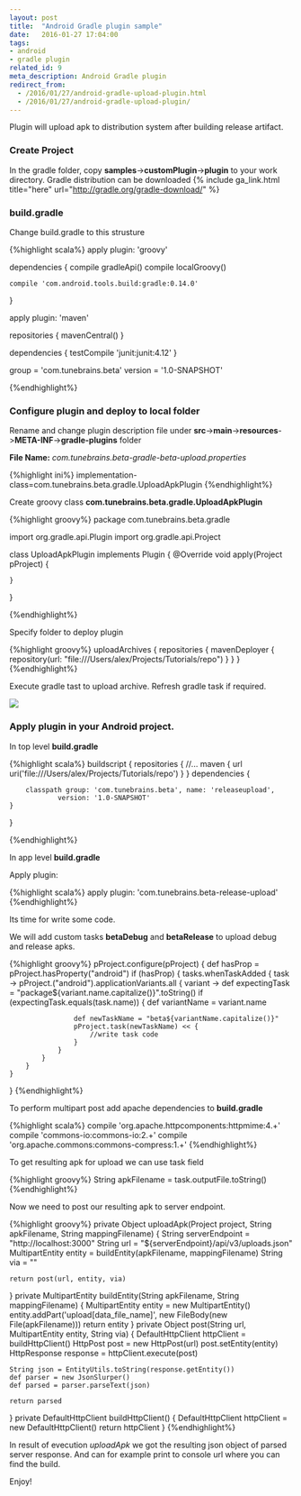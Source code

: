 ```yaml
---
layout: post
title:  "Android Gradle plugin sample"
date:   2016-01-27 17:04:00
tags: 
- android 
- gradle plugin
related_id: 9
meta_description: Android Gradle plugin
redirect_from:
  - /2016/01/27/android-gradle-upload-plugin.html
  - /2016/01/27/android-gradle-upload-plugin/
---
```


Plugin will upload apk to distribution system after building release artifact.

### Create Project

In the gradle folder, copy **samples**->**customPlugin**->**plugin** to your work directory. Gradle distribution can be downloaded {% include ga_link.html title="here" url="http://gradle.org/gradle-download/" %}

### build.gradle

Change build.gradle to this strusture

{%highlight scala%}
apply plugin: 'groovy'

dependencies {
    compile gradleApi()
    compile localGroovy()

    compile 'com.android.tools.build:gradle:0.14.0'
}

apply plugin: 'maven'

repositories {
    mavenCentral()
}

dependencies {
    testCompile 'junit:junit:4.12'
}

group = 'com.tunebrains.beta'
version = '1.0-SNAPSHOT'


{%endhighlight%}

### Configure plugin and deploy to local folder

Rename and change plugin description file under **src**->**main**->**resources**->**META-INF**->**gradle-plugins** folder

**File Name:** *com.tunebrains.beta-gradle-beta-upload.properties*

{%highlight ini%}
implementation-class=com.tunebrains.beta.gradle.UploadApkPlugin
{%endhighlight%}

Create groovy class **com.tunebrains.beta.gradle.UploadApkPlugin**

{%highlight groovy%}
package com.tunebrains.beta.gradle

import org.gradle.api.Plugin
import org.gradle.api.Project

class UploadApkPlugin implements Plugin<Project> {
    @Override
    void apply(Project pProject) {

    }
}

{%endhighlight%}


Specify folder to deploy plugin

{%highlight groovy%}
uploadArchives {
    repositories {
        mavenDeployer {
            repository(url: "file:///Users/alex/Projects/Tutorials/repo")
        }
    }
}
{%endhighlight%}

Execute gradle tast to upload archive. Refresh gradle task if required.

<img src="{{ site.url }}/assets/gradle_plugin_upload/upload_archive.jpg"/>


### Apply plugin in your Android project.

In top level **build.gradle**

{%highlight scala%}
buildscript {
    repositories {
        //...
        maven {
            url uri('file:///Users/alex/Projects/Tutorials/repo')
        }
    }
    dependencies {
        
        classpath group: 'com.tunebrains.beta', name: 'releaseupload',
                version: '1.0-SNAPSHOT'
    }
}

{%endhighlight%}

In app level **build.gradle**

Apply plugin:

{%highlight scala%}
apply plugin: 'com.tunebrains.beta-release-upload'
{%endhighlight%}

Its time for write some code.

We will add custom tasks **betaDebug** and **betaRelease** to upload debug and release apks.

{%highlight groovy%}
pProject.configure(pProject) {
    def hasProp = pProject.hasProperty("android")
    if (hasProp) {
        tasks.whenTaskAdded { task ->
            pProject.("android").applicationVariants.all { variant ->
                def expectingTask = "package${variant.name.capitalize()}".toString()
                if (expectingTask.equals(task.name)) {
                    def variantName = variant.name

                    def newTaskName = "beta${variantName.capitalize()}"
                    pProject.task(newTaskName) << {
                        //write task code
                    }
                }
            }
        }
    }

}
{%endhighlight%}

To perform multipart post add apache dependencies to **build.gradle**

{%highlight scala%}
compile 'org.apache.httpcomponents:httpmime:4.+'
compile 'commons-io:commons-io:2.+'
compile 'org.apache.commons:commons-compress:1.+'
{%endhighlight%}

To get resulting apk for upload we can use task field

{%highlight groovy%}
String apkFilename = task.outputFile.toString()
{%endhighlight%}

Now we need to post our resulting apk to server endpoint.

{%highlight groovy%}
private Object uploadApk(Project project, String apkFilename, String mappingFilename) {
    String serverEndpoint = "http://localhost:3000"
    String url = "${serverEndpoint}/api/v3/uploads.json"
    MultipartEntity entity = buildEntity(apkFilename, mappingFilename)
    String via = ""

    return post(url, entity, via)
}
private MultipartEntity buildEntity(String apkFilename, String mappingFilename) {
    MultipartEntity entity = new MultipartEntity()
    entity.addPart('upload[data_file_name]', new FileBody(new File(apkFilename)))
    return entity
}
private Object post(String url, MultipartEntity entity, String via) {
    DefaultHttpClient httpClient = buildHttpClient()
    HttpPost post = new HttpPost(url)
    post.setEntity(entity)
    HttpResponse response = httpClient.execute(post)

    String json = EntityUtils.toString(response.getEntity())
    def parser = new JsonSlurper()
    def parsed = parser.parseText(json)

    return parsed
}
private DefaultHttpClient buildHttpClient() {
    DefaultHttpClient httpClient = new DefaultHttpClient()
    return httpClient
}
{%endhighlight%} 

In result of evecution *uploadApk* we got the resulting json object of parsed server response. And can for example print to console url where you can find the build.

Enjoy!